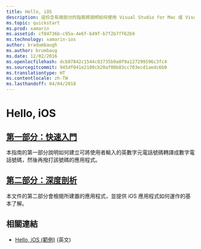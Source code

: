 ```yaml
---
title: Hello, iOS
description: 這份含有兩部分的指南將說明如何使用 Visual Studio for Mac 或 Visual Studio 來建置基本的 Xamarin.iOS 應用程式，以及了解使用 Xamarin 進行 iOS 應用程式開發的基本知識。 其中將介紹建置和部署 Xamarin.iOS 應用程式所需的工具、概念和步驟。
ms.topic: quickstart
ms.prod: xamarin
ms.assetid: cf04736b-c95a-4e6f-b49f-b7f2b7ff62b9
ms.technology: xamarin-ios
author: bradumbaugh
ms.author: brumbaug
ms.date: 12/02/2016
ms.openlocfilehash: dcb07842c1544c83735b9a0f9a127299596c3fc4
ms.sourcegitcommit: 945df041e2180cb20af08b83cc703ecd1aedc6b0
ms.translationtype: HT
ms.contentlocale: zh-TW
ms.lasthandoff: 04/04/2018
---
```

# <a name="hello-ios"></a>Hello, iOS

##  <a name="part-1-quickstartiosget-startedhello-ioshello-ios-quickstartmd"></a>[第一部分：快速入門](~/ios/get-started/hello-ios/hello-ios-quickstart.md)

本指南的第一部分說明如何建立可將使用者輸入的英數字元電話號碼轉譯成數字電話號碼，然後再撥打該號碼的應用程式。

##  <a name="part-2-deep-diveiosget-startedhello-ioshello-ios-deepdivemd"></a>[第二部分：深度剖析](~/ios/get-started/hello-ios/hello-ios-deepdive.md)

本文件的第二部分會檢閱所建置的應用程式，並提供 iOS 應用程式如何運作的基本了解。


## <a name="related-links"></a>相關連結

- [Hello, iOS (範例)](https://developer.xamarin.com/samples/monotouch/Hello_iOS/) \(英文\)
